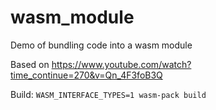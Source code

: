 # wasm_module

Demo of bundling code into a wasm module

Based on https://www.youtube.com/watch?time_continue=270&v=Qn_4F3foB3Q

Build: `WASM_INTERFACE_TYPES=1 wasm-pack build`
